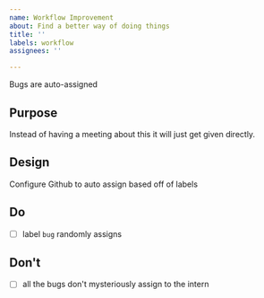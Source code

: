 ```yaml
---
name: Workflow Improvement
about: Find a better way of doing things
title: ''
labels: workflow
assignees: ''

---
```


<!-- Include a one sentence description -->

Bugs are auto-assigned

## Purpose

<!-- Concisely explain how this will speed up or improve workflow -->
<!-- Personal sentiments should be in a quote -->

Instead of having a meeting about this it will just get given directly.

## Design

<!-- explain the method or behavioral change to establish the new norm -->

Configure Github to auto assign based off of labels

## Do

<!-- list of things to complete and validate -->
<!-- if the method doesn't literally remove manual work, establish how it can be validated-->

- [ ] label `bug` randomly assigns

## Don't
<!-- optional list to call out negatives or pitfalls -->

- [ ] all the bugs don't mysteriously assign to the intern



<!-- 

# Usage Norm

Code bases also need to be maintained, not just built. Vulnerabilities may be discovered, or optimization, or just good old refactoring to make the code base easier to understand and support.

Being agile demands 2 things: initially not over-designing, and reflection. It's the art of taking it one step at a time towards your goal, but it relies highly heavily on looking back and making corrections using what was learned. Acknowledge that the process is not *finding perfect solutions* but rather *finding better solutions.*

-->
